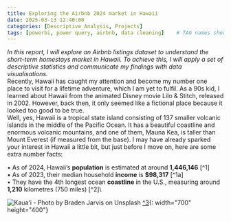 ```yaml
---
title: Exploring the Airbnb 2024 market in Hawaii
date: 2025-03-13 12:40:00
categories: [Descriptive_Analysis, Projects]
tags: [powerbi, power query, airbnb, data cleaning]    # TAG names should always be lowercase
---
```

*In this report, I will explore an Airbnb listings dataset to understand the short-term homestays market in Hawaii. To achieve this, I will apply a set of descriptive statistics and communicate my findings with data visualisations.*\
Recently, Hawaii has caught my attention and become my number one place to visit for a lifetime adventure, which I am yet to fulfil.  As a 90s kid, I learned about Hawaii from the animated Disney movie Lilo & Stitch, released in 2002. However, back then, it only seemed like a fictional place because it looked too good to be true.\
Well, yes, Hawaii is a tropical state island consisting of 137 smaller volcanic islands in the middle of the Pacific Ocean. It has a beautiful coastline and enormous volcanic mountains, and one of them, Mauna Kea, is taller than Mount Everest (if measured from the base). I may have already sparked your interest in Hawaii a little bit, but just before I move on, here are some extra number facts:

•	As of 2024, Hawaii’s **population** is estimated at around **1,446,146** [^1]\
•	As of 2023, their median household **income** is **$98,317** [^1a]\
•	They have the 4th longest ocean **coastline** in the U.S., measuring around **1,210** kilometres (750 miles) [^2]\

![Kauaʻi - Photo by Braden Jarvis on Unsplash](https://unsplash.com/@jarvisphoto) [^3](/assets/lib/post_img/hawaiipost.jpg){: width="700" height="400"}
